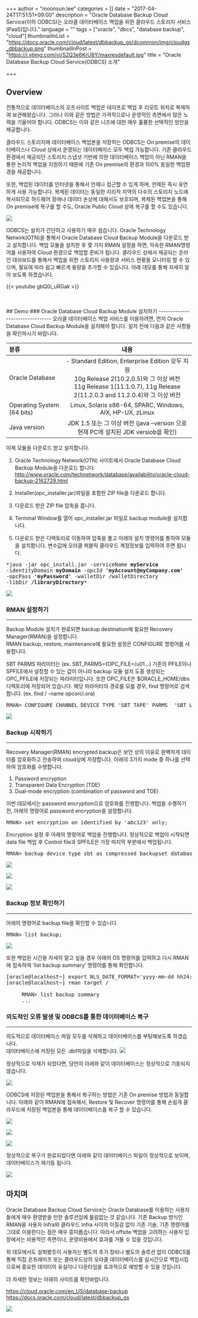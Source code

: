 +++
author = "moonsun.lee"
categories = []
date = "2017-04-24T17:51:51+09:00"
description = "Oracle Database Backup Cloud Service(이하 ODBCS)는 오라클 데이터베이스 백업을 위한 클라우드 스토리지 서비스(PaaS)입니다."
language = ""
tags = ["oracle", "dbcs", "database backup", "cloud"]
thumbnailInList = "https://docs.oracle.com/cloud/latest/dbbackup_gs/dcommon/img/cloudgs_dbbackup.png"
thumbnailInPost = "https://i.ytimg.com/vi/SZQ3e6KrU8Y/maxresdefault.jpg"
title = "Oracle Database Backup Cloud Service(ODBCS) 소개"

+++



## Overview

전통적으로 데이터베이스의 오프사이트 백업은 테이프로 백업 후 리모트 위치로 복제하여 보관해왔습니다. 그러나 이와 같은 방법은 가격적으로나 운영적인 측면에서 많은 노력을 기울어야 합니다. ODBCS는 이와 같은 니즈에 대한 매우 훌륭한 선택적인 방안을 제공합니다.

클라우드 스토리지에 데이터베이스 백업본을 저장하는 ODBCS는 On premise의 데이터베이스나 Cloud 상에서 운영되는 데이터베이스 모두 백업 가능합니다. 기존 클라우드 환경에서 제공되던 스토리지 스냅샷 기반에 의한 데이터베이스 백업이 아닌 RMAN을 통한 논리적 백업을 지원하기 때문에 기존 On premise의 환경과 100% 동일한 백업환경을 제공합니다.

또한, 백업된 데이터를 인터넷을 통해서 언제나 접근할 수 있게 하며, 언제든 즉시 유연하게 사용 가능합니다. 복제된 데이터는 동일한 지리적 지역의 다수의 스토리지 노드에 복사되므로 하드웨어 장애나 데이터 손상에 대해서도 보호되며, 복제된 백업본을 통해 On premise에 복구를 할 수도, Oracle Public Cloud 상에 복구를 할 수도 있습니다.

![](https://cdn.app.compendium.com/uploads/user/e7c690e8-6ff9-102a-ac6d-e4aebca50425/266ac4ff-b1dc-471a-a57a-b6502403f164/File/6e5875fc1ba4e2be45176f80a72b2ff5/6e5875fc1ba4e2be45176f80a72b2ff5.png)

ODBCS는 설치가 간단하고 사용하기 매우 쉽습니다. Oracle Technology Netwirk(OTN)을 통해서 Oracle Database Cloud Backup Module을 다운로드 받고 설치합니다. 백업 모듈을 설치한 후 몇 가지 RMAN 설정을 하면, 익숙한 RMAN명령어를 사용하여 Cloud 환경으로 백업할 준비가 됩니다. 클라우드 상에서 제공되는 온라인 대쉬보드를 통해서 백업을 위한 스토리지 사용량과 서비스 현황을 모니터링 할 수 있으며, 필요에 따라 쉽고 빠르게 용량을 추가할 수 있습니다. 아래 데모를 통해 자세히 알아 보도록 하겠습니다.

{{< youtube gbQ0i_uRGak >}}


<br />
<br />
## Demo
### Oracle Database Cloud Backup Module 설치하기
--------------------------------
오라클 데이터베이스 백업 서비스를 이용하려면, 먼저 Oracle Database Cloud Backup Module을 설치해야 합니다. 설치 전에 다음과 같은 사항들을 확인하시기 바랍니다.

| 분류 | 내용  |
| :------------ | :-----------: |
| Oracle Database| - Standard Edition, Enterprise Edition 모두 지원 <br />10g Release 2(10.2.0.5)와 그 이상 버전<br /> 11g Release 1(11.1.0.7), 11g Release 2(11.2.0.3 and 11.2.0.4)와 그 이상 버전|
| Operating System (64 bits) |Linux, Solaris x86-64, SPARC, Windows, AIX, HP-UX, zLinux|
|Java version|JDK 1.5 또는 그 이상 버전 (java –version 으로 현재 PC에 설치된 JDK versiob을 확인)|

이제 모듈을 다운로드 받고 설치합니다.


1. Oracle Technology Network(OTN) 사이트에서 Oracle Database Cloud Backup Module을 다운로드 합니다.<br />
http://www.oracle.com/technetwork/database/availability/oracle-cloud-backup-2162729.html

2. Installer(opc_installer.jar)파일을 포함한 ZIP file을 다운로드 합니다.

3. 다운로드 받은 ZIP file 압축을 풉니다.

4. Terminal Window를 열어 opc_installer.jar 파일로 backup module을 설치합니다.

5. 다운로드 받은 디렉토리로 이동하여 압축을 풀고 아래의 설치 명령어를 통하여 모듈을 설치합니다. 변수값에 오라클 퍼블릭 클라우드 계정정보를 입력하여 주면 됩니다.<br />
<pre class="backup module">
*java -jar opc_install.jar -serviceName <strong>myService</strong>
-identityDomain <strong>myDomain</strong> -opcId <strong>'myAccount@myCompany.com'</strong>
-opcPass <strong>'myPassword'</strong> -walletDir /</strong>walletDirectory
-libDir <strong>/libraryDirectory</strong>*
</pre>


![](https://oracloud-kr-teamrepo.github.io/2017/04/odbcs/db1.png)
<br />


### RMAN 설정하기
--------------------------------
Backup Module 설치가 완료되면 backup destination에 필요한 Recovery Manager(RMAN)을 설정합니다.<br />
RMAN backup, restore, maintenance에 필요한 설정은 CONFIGURE 명령어를 사용합니다.


SBT PARMS 파라미터는 (ex. SBT_PARMS=(OPC_FILE=/u01…) 기존의 PFILE이나 SPFILE에서 설정할 수 있는 값이 아니라 backup 모듈 설치 도중 생성되는 OPC_PFILE에 저장되는 파라미터입니다. 또한 OPC_FILE은 $ORACLE_HOME/dbs 디렉토리에 저장되어 있습니다. 해당 파라미터의 경로를 모를 경우, find 명령어로 검색합니다. (ex. find / -name opcorcl.ora)

<pre class="RMAN conf">
RMAN> CONFIGURE CHANNEL DEVICE TYPE 'SBT_TAPE' PARMS  'SBT_LIBRARY=/home/oracle/OPC/lib/ libopc.so, ENV=(OPC_PFILE=/u01/products/db/12.1/dbs/opcodbs.ora)';
</pre>

![](https://oracloud-kr-teamrepo.github.io/2017/04/odbcs/db2.png)

### Backup 시작하기
--------------------------------

Recovery Manager(RMAN) encrypted backup은 보안 상의 이유로 완벽하게 데이터를 암호화하고 전송하여 cloud상에 저장합니다. 아래의 3가지 mode 중 하나를 선택하여 암호화를 수행합니다.


1. Password encryption
2. Transparent Data Encryption (TDE)
3. Dual-mode encryption (combination of password and TDE)


이번 데모에서는 password encryption으로 암호화를 진행합니다. 백업을 수행하기 전, 아래의 명령어로 password encryption을 설정합니다.

<pre class="RMAN conf">
RMAN> set encryption on identified by 'abc123' only;
</pre>

Encryption 설정 후 아래의 명령어로 백업을 진행합니다. 정상적으로 백업이 시작되면 data file 백업 후 Control file과 SPFILE은 가장 마지막 부분에서 백업됩니다.

<pre class="RMAN conf">
RMAN> backup device type sbt as compressed backupset database plus archivelog format '%d_%U';
</pre>


![](https://oracloud-kr-teamrepo.github.io/2017/04/odbcs/db3.png)


![](https://oracloud-kr-teamrepo.github.io/2017/04/odbcs/db4.png)


![](https://oracloud-kr-teamrepo.github.io/2017/04/odbcs/db5.png)

### Backup 정보 확인하기
--------------------------------
아래의 명령어로 backup file을 확인할 수 있습니다.
<pre class="RMAN conf">
RMAN> list backup;
</pre>



![](https://oracloud-kr-teamrepo.github.io/2017/04/odbcs/db6.png)

또한 백업된 시간을 자세히 알고 싶을 경우 아래의 OS 명령어를 입력하고 다시 RMAN에 접속하여 ‘list backup summary’ 명령어를 통해 확인합니다. 

<pre class="RMAN conf">
[oracle@localhost~] export NLS_DATE_FORMAT='yyyy-mm-dd hh24:mi:ss'
[oracle@localhost~] rman target /

     RMAN> list backup summary
     ...
</pre>

### 의도적인 오류 발생 및 ODBCS를 통한 데이터베이스 복구
--------------------------------

의도적으로 데이터베이스 파일 모두를 삭제하고 데이터베이스를 부팅해보도록 하겠습니다.<br />
데이터베이스에 저장된 모든 .dbf파일을 삭제합니다.
![](https://oracloud-kr-teamrepo.github.io/2017/04/odbcs/db7.png)

정상적으로 삭제가 되었다면, 당연히 아래와 같이 데이터베이스는 정상적으로 기동되지 않습니다.

![](https://oracloud-kr-teamrepo.github.io/2017/04/odbcs/db8.png)

ODBCS에 저장된 백업본을 통해서 복구하는 방법은 기존 On premise 방법과 동일합니다. 아래와 같이 RMAN에 접속해서, Restore 및 Recover 명령어를 통해 손쉽게 클라우드에 저장된 백업본을 통해 데이터베이스를 복구 할 수 있습니다.

![](https://oracloud-kr-teamrepo.github.io/2017/04/odbcs/db9.png)


![](https://oracloud-kr-teamrepo.github.io/2017/04/odbcs/db10.png)

![](https://oracloud-kr-teamrepo.github.io/2017/04/odbcs/db12-1.png)

정상적으로 복구가 완료되었다면 아래와 같이 데이터베이스 파일이 정상적으로 보이며, 데이터베이스가 재기동 됩니다.

![](https://oracloud-kr-teamrepo.github.io/2017/04/odbcs/db12.png)
<br />


## 마치며
Oracle Database Backup Cloud Service는 Oracle Database를 이용하는 사용자들에게 매우 환영받을 만한 솔루션임에 틀림없는 것 같습니다. 기존 Backup 방식인 RMAN을 사용자 Infra와 클라우드 Infra 사이의 이질감 없이 기존 기술, 기존 명령어를 그대로 이용한다는 점은 매우 흥미롭습니다. 따라서 offsite 백업을 고려하는 사용자 입장에서는 비용적인 측면이나, 운영비용에서 효과를 거둘 수 있을 것입니다.

위 데모에서도 살펴봤듯이 사용자는 별도의 추가 장비나 별도의 솔루션 없이 ODBCS를 통해 직접 온프레미즈 또는 클라우드상의 오라클 데이터베이스를 실시간으로 백업시킴으로써 중요한 데이터의 유실이나 다운타임을 효과적으로 예방할 수 있을 것입니다.


더 자세한 정보는 아래의 사이트를 확인바랍니다.


https://cloud.oracle.com/en_US/database-backup <br />
https://docs.oracle.com/cloud/latest/dbbackup_gs



![](https://cdn.app.compendium.com/uploads/user/e7c690e8-6ff9-102a-ac6d-e4aebca50425/266ac4ff-b1dc-471a-a57a-b6502403f164/Image/b135ad842cbfbb99d7b29db15e9f0fdb/dbbackup.jpg)


